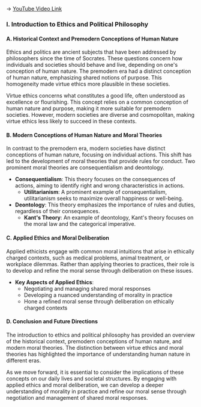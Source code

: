 -> [YouTube Video Link](https://www.youtube.com/watch?v=9Io8ADcHqcI&list=PLdLiRaajwSXSCRO9OwI0M9kfgcsPwq4gH&index=20&pp=iAQB)

### I. Introduction to Ethics and Political Philosophy
#### A. Historical Context and Premodern Conceptions of Human Nature

Ethics and politics are ancient subjects that have been addressed by philosophers since the time of Socrates. These questions concern how individuals and societies should behave and live, depending on one's conception of human nature. The premodern era had a distinct conception of human nature, emphasizing shared notions of purpose. This homogeneity made virtue ethics more plausible in these societies.

Virtue ethics concerns what constitutes a good life, often understood as excellence or flourishing. This concept relies on a common conception of human nature and purpose, making it more suitable for premodern societies. However, modern societies are diverse and cosmopolitan, making virtue ethics less likely to succeed in these contexts.

#### B. Modern Conceptions of Human Nature and Moral Theories

In contrast to the premodern era, modern societies have distinct conceptions of human nature, focusing on individual actions. This shift has led to the development of moral theories that provide rules for conduct. Two prominent moral theories are consequentialism and deontology.

- **Consequentialism**: This theory focuses on the consequences of actions, aiming to identify right and wrong characteristics in actions.
  - **Utilitarianism**: A prominent example of consequentialism, utilitarianism seeks to maximize overall happiness or well-being.
- **Deontology**: This theory emphasizes the importance of rules and duties, regardless of their consequences.
  - **Kant's Theory**: An example of deontology, Kant's theory focuses on the moral law and the categorical imperative.

#### C. Applied Ethics and Moral Deliberation

Applied ethicists engage with common moral intuitions that arise in ethically charged contexts, such as medical problems, animal treatment, or workplace dilemmas. Rather than applying theories to practices, their role is to develop and refine the moral sense through deliberation on these issues.

- **Key Aspects of Applied Ethics**:
  - Negotiating and managing shared moral responses
  - Developing a nuanced understanding of morality in practice
  - Hone a refined moral sense through deliberation on ethically charged contexts

#### D. Conclusion and Future Directions

The introduction to ethics and political philosophy has provided an overview of the historical context, premodern conceptions of human nature, and modern moral theories. The distinction between virtue ethics and moral theories has highlighted the importance of understanding human nature in different eras.

As we move forward, it is essential to consider the implications of these concepts on our daily lives and societal structures. By engaging with applied ethics and moral deliberation, we can develop a deeper understanding of morality in practice and refine our moral sense through negotiation and management of shared moral responses.